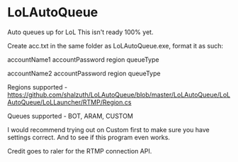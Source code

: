 LoLAutoQueue
============

Auto queues up for LoL
This isn't ready 100% yet.

Create acc.txt in the same folder as LoLAutoQueue.exe, format it as such:

accountName1 accountPassword region queueType

accountName2 accountPassword region queueType



Regions supported - https://github.com/shalzuth/LoLAutoQueue/blob/master/LoLAutoQueue/LoLAutoQueue/LoLLauncher/RTMP/Region.cs

Queues supported - BOT, ARAM, CUSTOM

I would recommend trying out on Custom first to make sure you have settings correct. And to see if this program even works.

Credit goes to raler for the RTMP connection API.
